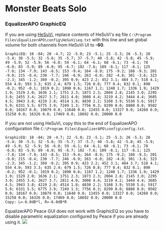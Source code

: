 # Monster Beats Solo
### EqualizerAPO GraphicEQ
If you are using [HeSuVi](https://sourceforge.net/projects/hesuvi/), replace contents of HeSuVi's eq file `C:\Program Files\EqualizerAPO\config\HeSuVi\eq.txt` with this line and set global volume for both channels from HeSuVi UI to **-60**.
```
GraphicEQ: 10 -84; 20 -4.7; 22 -5.0; 23 -5.1; 25 -5.3; 26 -5.3; 28 -5.4; 30 -5.5; 32 -5.6; 35 -5.7; 37 -5.7; 40 -5.8; 42 -5.8; 45 -5.9; 49 -5.9; 52 -5.9; 56 -6.0; 59 -6.1; 64 -6.1; 68 -6.1; 73 -6.1; 78 -6.0; 83 -5.9; 89 -6.0; 95 -6.7; 102 -7.6; 109 -8.1; 117 -8.1; 125 -7.8; 134 -7.9; 143 -8.5; 153 -9.4; 164 -8.9; 175 -9.2; 188 -9.3; 201 -9.0; 215 -8.4; 230 -7.7; 246 -6.9; 263 -6.0; 282 -4.8; 301 -3.6; 323 -2.3; 345 -1.2; 369 -0.2; 395 0.9; 423 2.2; 452 3.1; 484 3.7; 518 4.1; 554 4.0; 593 3.3; 635 2.4; 679 1.5; 726 0.8; 777 0.4; 832 0.1; 890 -0.2; 952 -0.1; 1019 0.2; 1090 0.6; 1167 1.2; 1248 1.7; 1336 1.9; 1429 1.9; 1529 2.0; 1636 2.1; 1751 2.3; 1873 2.3; 2004 2.8; 2145 3.0; 2295 3.0; 2455 3.4; 2627 3.7; 2811 4.0; 3008 4.4; 3219 4.2; 3444 4.4; 3685 4.5; 3943 3.8; 4219 2.8; 4514 1.8; 4830 2.2; 5168 3.9; 5530 5.6; 5917 5.9; 6331 5.5; 6775 3.9; 7249 1.3; 7756 0.3; 8299 0.0; 8880 0.0; 9502 0.0; 10167 0.0; 10879 0.0; 11640 0.0; 12455 0.0; 13327 0.0; 14260 0.0; 15258 0.0; 16326 0.0; 17469 0.0; 18692 0.0; 20000 0.0
```
If you are not using HeSuVi, copy this to the end of EqualizerAPO configuration file `C:\Program Files\EqualizerAPO\config\config.txt`.
```
GraphicEQ: 10 -84; 20 -4.7; 22 -5.0; 23 -5.1; 25 -5.3; 26 -5.3; 28 -5.4; 30 -5.5; 32 -5.6; 35 -5.7; 37 -5.7; 40 -5.8; 42 -5.8; 45 -5.9; 49 -5.9; 52 -5.9; 56 -6.0; 59 -6.1; 64 -6.1; 68 -6.1; 73 -6.1; 78 -6.0; 83 -5.9; 89 -6.0; 95 -6.7; 102 -7.6; 109 -8.1; 117 -8.1; 125 -7.8; 134 -7.9; 143 -8.5; 153 -9.4; 164 -8.9; 175 -9.2; 188 -9.3; 201 -9.0; 215 -8.4; 230 -7.7; 246 -6.9; 263 -6.0; 282 -4.8; 301 -3.6; 323 -2.3; 345 -1.2; 369 -0.2; 395 0.9; 423 2.2; 452 3.1; 484 3.7; 518 4.1; 554 4.0; 593 3.3; 635 2.4; 679 1.5; 726 0.8; 777 0.4; 832 0.1; 890 -0.2; 952 -0.1; 1019 0.2; 1090 0.6; 1167 1.2; 1248 1.7; 1336 1.9; 1429 1.9; 1529 2.0; 1636 2.1; 1751 2.3; 1873 2.3; 2004 2.8; 2145 3.0; 2295 3.0; 2455 3.4; 2627 3.7; 2811 4.0; 3008 4.4; 3219 4.2; 3444 4.4; 3685 4.5; 3943 3.8; 4219 2.8; 4514 1.8; 4830 2.2; 5168 3.9; 5530 5.6; 5917 5.9; 6331 5.5; 6775 3.9; 7249 1.3; 7756 0.3; 8299 0.0; 8880 0.0; 9502 0.0; 10167 0.0; 10879 0.0; 11640 0.0; 12455 0.0; 13327 0.0; 14260 0.0; 15258 0.0; 16326 0.0; 17469 0.0; 18692 0.0; 20000 0.0
Copy: L=-6.0dB*l, R=-6.0dB*R
```
EqualizerAPO Peace GUI does not work with GraphicEQ so you have to disable parametric equalization configured by Peace if you are already using it.
![](https://raw.githubusercontent.com/jaakkopasanen/AutoEq/master/results/SBAF-Serious/innerfidelity/onear/Monster%20Beats%20Solo/Monster%20Beats%20Solo.png)
